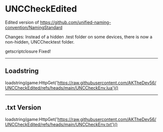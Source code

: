 # UNCCheckEdited


Edited version of https://github.com/unified-naming-convention/NamingStandard


Changes: Instead of a hidden .test folder on some devices, there is now a non-hidden, UNCChecktest folder.

getscriptclosure Fixed!

----------
Loadstring
----------
loadstring(game:HttpGet('https://raw.githubusercontent.com/AKTheDev56/UNCCheckEdited/refs/heads/main/UNCCheckEnv.lua')()


-----------------
.txt Version
-----------------

loadstring(game:HttpGet('https://raw.githubusercontent.com/AKTheDev56/UNCCheckEdited/refs/heads/main/UNCCheckEnv.txt')()
